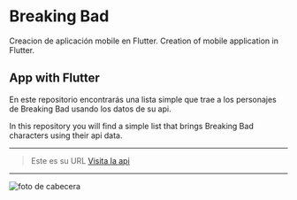 #  Breaking Bad


Creacion de aplicación mobile en Flutter.
Creation of mobile application in Flutter.

## App with Flutter

En este repositorio encontrarás una lista simple que trae a los personajes de Breaking Bad usando los datos de su api.

In this repository you will find a simple list that brings Breaking Bad characters using their api data.

---------------------------------------------------------------------------------------------------------
> Este es su URL
[Visita la api](https://breakingbadapi.com/)


---------------------------------------------------------------------------------------------------------
![foto de cabecera](https://fondosmil.com/fondo/42186.jpg)
